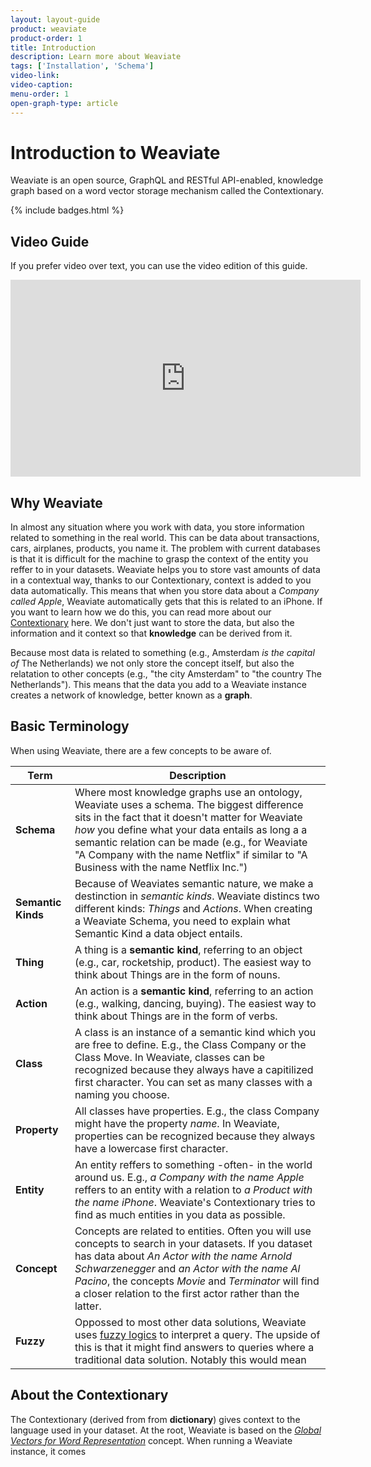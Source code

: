 ```yaml
---
layout: layout-guide
product: weaviate
product-order: 1
title: Introduction
description: Learn more about Weaviate
tags: ['Installation', 'Schema']
video-link:
video-caption:
menu-order: 1
open-graph-type: article
---
```


# Introduction to Weaviate

Weaviate is an open source, GraphQL and RESTful API-enabled, knowledge graph based on a word vector storage mechanism called the Contextionary.

{% include badges.html %}

## Video Guide

If you prefer video over text, you can use the video edition of this guide.

<iframe width="560" height="315" src="https://www.youtube.com/embed/5bqpcIX2VDQ" frameborder="0" allow="accelerometer; autoplay; encrypted-media; gyroscope; picture-in-picture" allowfullscreen></iframe>

## Why Weaviate

In almost any situation where you work with data, you store information related to something in the real world. This can be data about transactions, cars, airplanes, products, you name it. The problem with current databases is that it is difficult for the machine to grasp the context of the entity you reffer to in your datasets. Weaviate helps you to store vast amounts of data in a contextual way, thanks to our Contextionary, context is added to you data automatically. This means that when you store data about a _Company called Apple_, Weaviate automatically gets that this is related to an iPhone. If you want to learn how we do this, you can read more about our [Contextionary](#about-the-contextionary) here. We don't just want to store the data, but also the information and it context so that **knowledge** can be derived from it.

Because most data is related to something (e.g., Amsterdam _is the capital of_ The Netherlands) we not only store the concept itself, but also the relatation to other concepts (e.g., "the city Amsterdam" to "the country The Netherlands"). This means that the data you add to a Weaviate instance creates a network of knowledge, better known as a **graph**.

## Basic Terminology

When using Weaviate, there are a few concepts to be aware of.

| Term | Description |
| --- | --- |
| **Schema** | Where most knowledge graphs use an ontology, Weaviate uses a schema. The biggest difference sits in the fact that it doesn't matter for Weaviate _how_ you define what your data entails as long a a semantic relation can be made (e.g., for Weaviate "A Company with the name Netflix" if similar to "A Business with the name Netflix Inc.") |
| **Semantic Kinds** | Because of Weaviates semantic nature, we make a destinction in _semantic kinds_. Weaviate distincs two different kinds: *Things* and *Actions*. When creating a Weaviate Schema, you need to explain what Semantic Kind a data object entails. |
| **Thing** | A thing is a **semantic kind**, referring to an object (e.g., car, rocketship, product). The easiest way to think about Things are in the form of nouns. |
| **Action** | An action is a **semantic kind**, referring to an action (e.g., walking, dancing, buying). The easiest way to think about Things are in the form of verbs. |
| **Class** | A class is an instance of a semantic kind which you are free to define. E.g., the Class Company or the Class Move. In Weaviate, classes can be recognized because they always have a capitilized first character. You can set as many classes with a naming you choose. |
| **Property** | All classes have properties. E.g., the class Company might have the property _name_. In Weaviate, properties can be recognized because they always have a lowercase first character. |
| **Entity** | An entity reffers to something -often- in the world around us. E.g., _a Company with the name Apple_ reffers to an entity with a relation to _a Product with the name iPhone_. Weaviate's Contextionary tries to find as much entities in you data as possible. |
| **Concept** | Concepts are related to entities. Often you will use concepts to search in your datasets. If you dataset has data about _An Actor with the name Arnold Schwarzenegger_ and _an Actor with the name Al Pacino_, the concepts _Movie_ and _Terminator_ will find a closer relation to the first actor rather than the latter. |
| **Fuzzy** | Oppossed to most other data solutions, Weaviate uses [fuzzy logics](https://en.wikipedia.org/wiki/Fuzzy_logic) to interpret a query. The upside of this is that it might find answers to queries where a traditional data solution. Notably this would mean  |

## About the Contextionary

The Contextionary (derived from from **dictionary**) gives context to the language used in your dataset. At the root, Weaviate is based on the [*Global Vectors for Word Representation*](https://nlp.stanford.edu/projects/glove/) concept. When running a Weaviate instance, it comes 